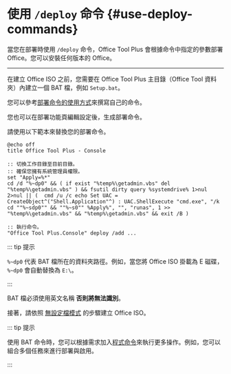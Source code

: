 # 使用 `/deploy` 命令 {#use-deploy-commands}

當您在部署時使用 `/deploy` 命令，Office Tool Plus 會根據命令中指定的參數部署 Office。您可以安裝任何版本的 Office。

---

在建立 Office ISO 之前，您需要在 Office Tool Plus 主目錄（Office Tool 資料夾）內建立一個 BAT 檔，例如 `Setup.bat`。

您可以參考[部署命令的使用方式](/zh-tw/usage/command/deploy.md)來撰寫自己的命令。

您也可以在部署功能頁編輯設定後，生成部署命令。

請使用以下範本來替換您的部署命令。

```batch
@echo off
title Office Tool Plus - Console

:: 切換工作目錄至目前目錄。
:: 確保您擁有系統管理員權限。
set "Apply=%*"
cd /d "%~dp0" && ( if exist "%temp%\getadmin.vbs" del "%temp%\getadmin.vbs" ) && fsutil dirty query %systemdrive% 1>nul 2>nul || (  cmd /u /c echo Set UAC = CreateObject^("Shell.Application"^) : UAC.ShellExecute "cmd.exe", "/k cd ""%~sdp0"" && ""%~s0"" %Apply%", "", "runas", 1 >> "%temp%\getadmin.vbs" && "%temp%\getadmin.vbs" && exit /B )

:: 執行命令。
"Office Tool Plus.Console" deploy /add ...
```

::: tip 提示

`%~dp0` 代表 BAT 檔所在的資料夾路徑。例如，當您將 Office ISO 掛載為 E 磁碟，`%~dp0` 會自動替換為 `E:\`。

:::

BAT 檔必須使用英文名稱 **否則將無法識別**。

接著，請依照 [無設定檔模式](no-config.md) 的步驟建立 Office ISO。

::: tip 提示

使用 BAT 命令時，您可以根據需求加入[程式命令](/zh-tw/usage/command/application)來執行更多操作。例如，您可以組合多個任務來進行部署與啟用。

:::
